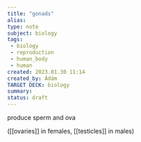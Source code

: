 ```yaml
---
title: "gonads"
alias: 
type: note
subject: biology
tags:
 - biology
 - reproduction
 - human_body
 - human
created: 2023.01.30 11:14
created_by: Ádám
TARGET DECK: biology
summary: 
status: draft 
---
```

produce sperm and ova 

([[ovaries]] in females, [[testicles]] in males)